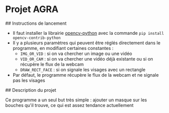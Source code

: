 # Projet AGRA

## Instructions de lancement

* Il faut installer la librairie [opencv-python](https://pypi.org/project/opencv-python/) avec la commande `pip install opencv-contrib-python`
* Il y a plusieurs paramètres qui peuvent être réglés directement dans le programme, en modifiant certaines constantes :
  * `IMG_OR_VID` : si on va chercher un image ou une vidéo
  * `VID_OR_CAM` : si on va chercher une vidéo déjà existante ou si on récupère le flux de la webcam
  * `DRAW_RECT_FACE` : si on signale les visages avec un rectangle
* Par défaut, le programme récupère le flux de la webcam et ne signale pas les visages

## Description du projet

Ce programme a un seul but très simple : ajouter un masque sur les bouches qu'il trouve, ce qui est assez tendance actuellement 